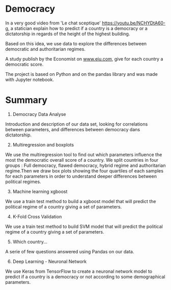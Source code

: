 # Democracy

In a very good video from 'Le chat sceptique' https://youtu.be/NCHYDtA60-g, a statician explain how to predict if a country is a democracy or a dictatorship in regards of the height of the highest building.

Based on this idea, we use data to explore the differences between democratic and authoritarian regimes.

A study publish by the Economist on www.eiu.com, give for each country a democratic score.

The project is based on Python and on the pandas library and was made with Jupyter notebook.


# Summary

1) Democracy Data Analyse

Introduction and description of our data set, looking for correlations between parameters, and differences between democracy dans dictatorship.

2) Multiregression and boxplots

We use the multiregression tool to find out which parameters influence the most the democratic overall score of a country.
We split countries in four groups : Full democracy, flawed democracy, hybrid regime and authoritarian regime.Then we draw box plots showing the four quartiles of each samples for each parameters in order to understand deeper differences between political regimes.

3) Machine learning xgboost

We use a train test method to build a xgboost model that will predict the political regime of a country giving a set of parameters.

4) K-Fold Cross Validation

We use a train test method to build SVM model that will predict the political regime of a country giving a set of parameters.

5) Which country...

A serie of few questions answered using Pandas on our data.

6) Deep Learning - Neuronal Network

We use Keras from TensorFlow to create a neuronal network model to predict if a country is a democracy or not according to some demographical parameters.
